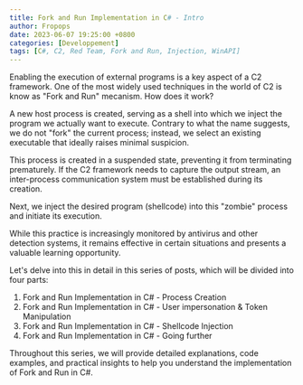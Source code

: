```yaml
---
title: Fork and Run Implementation in C# - Intro
author: Fropops
date: 2023-06-07 19:25:00 +0800
categories: [Developpement]
tags: [C#, C2, Red Team, Fork and Run, Injection, WinAPI]
---
```


Enabling the execution of external programs is a key aspect of a C2 framework. One of the most widely used techniques in the world of C2 is know as "Fork and Run" mecanism. How does it work?

A new host process is created, serving as a shell into which we inject the program we actually want to execute. Contrary to what the name suggests, we do not "fork" the current process; instead, we select an existing executable that ideally raises minimal suspicion.

This process is created in a suspended state, preventing it from terminating prematurely. If the C2 framework needs to capture the output stream, an inter-process communication system must be established during its creation.

Next, we inject the desired program (shellcode) into this "zombie" process and initiate its execution. 

While this practice is increasingly monitored by antivirus and other detection systems, it remains effective in certain situations and presents a valuable learning opportunity.

Let's delve into this in detail in this series of posts, which will be divided into four parts:

1. Fork and Run Implementation in C# - Process Creation
2. Fork and Run Implementation in C# - User impersonation & Token Manipulation
3. Fork and Run Implementation in C# - Shellcode Injection
4. Fork and Run Implementation in C# - Going further

Throughout this series, we will provide detailed explanations, code examples, and practical insights to help you understand the implementation of Fork and Run in C#.